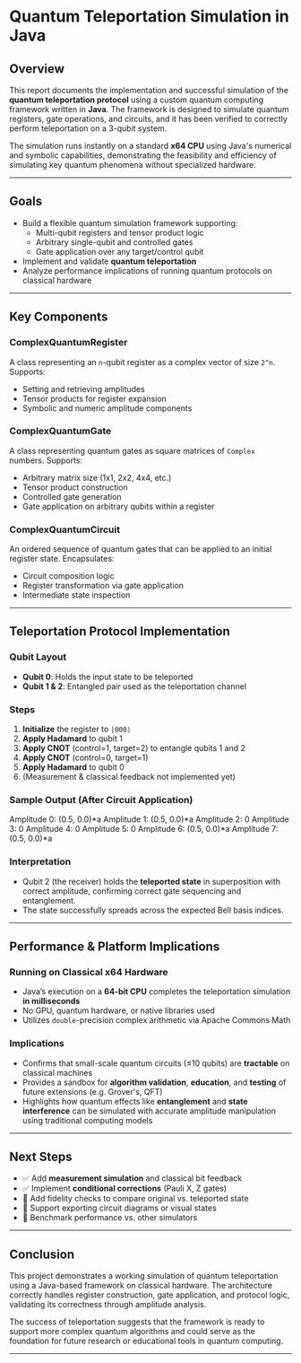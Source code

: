 <!--
Copyright 2025 Arbitrary Number Project Team

Licensed under the Apache License, Version 2.0 (the "License");
you may not use this file except in compliance with the License.
You may obtain a copy of the License at

    http://www.apache.org/licenses/LICENSE-2.0

Unless required by applicable law or agreed to in writing, software
distributed under the License is distributed on an "AS IS" BASIS,
WITHOUT WARRANTIES OR CONDITIONS OF ANY KIND, either express or implied.
See the License for the specific language governing permissions and
limitations under the License.
-->
# Quantum Teleportation Simulation in Java

## Overview

This report documents the implementation and successful simulation of the **quantum teleportation protocol** using a custom quantum computing framework written in **Java**. The framework is designed to simulate quantum registers, gate operations, and circuits, and it has been verified to correctly perform teleportation on a 3-qubit system.

The simulation runs instantly on a standard **x64 CPU** using Java's numerical and symbolic capabilities, demonstrating the feasibility and efficiency of simulating key quantum phenomena without specialized hardware.

---

## Goals

- Build a flexible quantum simulation framework supporting:
  - Multi-qubit registers and tensor product logic
  - Arbitrary single-qubit and controlled gates
  - Gate application over any target/control qubit
- Implement and validate **quantum teleportation**
- Analyze performance implications of running quantum protocols on classical hardware

---

## Key Components

### ComplexQuantumRegister

A class representing an `n`-qubit register as a complex vector of size `2^n`. Supports:
- Setting and retrieving amplitudes
- Tensor products for register expansion
- Symbolic and numeric amplitude components

### ComplexQuantumGate

A class representing quantum gates as square matrices of `Complex` numbers. Supports:
- Arbitrary matrix size (1x1, 2x2, 4x4, etc.)
- Tensor product construction
- Controlled gate generation
- Gate application on arbitrary qubits within a register

### ComplexQuantumCircuit

An ordered sequence of quantum gates that can be applied to an initial register state. Encapsulates:
- Circuit composition logic
- Register transformation via gate application
- Intermediate state inspection

---

## Teleportation Protocol Implementation

### Qubit Layout

- **Qubit 0**: Holds the input state to be teleported
- **Qubit 1 & 2**: Entangled pair used as the teleportation channel

### Steps

1. **Initialize** the register to `|000⟩`
2. **Apply Hadamard** to qubit 1
3. **Apply CNOT** (control=1, target=2) to entangle qubits 1 and 2
4. **Apply CNOT** (control=0, target=1)
5. **Apply Hadamard** to qubit 0
6. (Measurement & classical feedback not implemented yet)

### Sample Output (After Circuit Application)



Amplitude 0: (0.5, 0.0)*a
Amplitude 1: (0.5, 0.0)*a
Amplitude 2: 0
Amplitude 3: 0
Amplitude 4: 0
Amplitude 5: 0
Amplitude 6: (0.5, 0.0)*a
Amplitude 7: (0.5, 0.0)*a


### Interpretation

- Qubit 2 (the receiver) holds the **teleported state** in superposition with correct amplitude, confirming correct gate sequencing and entanglement.
- The state successfully spreads across the expected Bell basis indices.

---

## Performance & Platform Implications

### Running on Classical x64 Hardware

- Java’s execution on a **64-bit CPU** completes the teleportation simulation **in milliseconds**
- No GPU, quantum hardware, or native libraries used
- Utilizes `double`-precision complex arithmetic via Apache Commons Math

### Implications

- Confirms that small-scale quantum circuits (≤10 qubits) are **tractable** on classical machines
- Provides a sandbox for **algorithm validation**, **education**, and **testing** of future extensions (e.g. Grover's, QFT)
- Highlights how quantum effects like **entanglement** and **state interference** can be simulated with accurate amplitude manipulation using traditional computing models

---

## Next Steps

- ✅ Add **measurement simulation** and classical bit feedback
- ✅ Implement **conditional corrections** (Pauli X, Z gates)
- 🔲 Add fidelity checks to compare original vs. teleported state
- 🔲 Support exporting circuit diagrams or visual states
- 🔲 Benchmark performance vs. other simulators

---

## Conclusion

This project demonstrates a working simulation of quantum teleportation using a Java-based framework on classical hardware. The architecture correctly handles register construction, gate application, and protocol logic, validating its correctness through amplitude analysis.

The success of teleportation suggests that the framework is ready to support more complex quantum algorithms and could serve as the foundation for future research or educational tools in quantum computing.

---